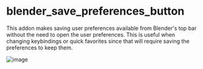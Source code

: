 # blender_save_preferences_button

This addon makes saving user preferences available from Blender's top bar without the need to open the user preferences.
This is useful when changing keybindings or quick favorites since that will require saving the preferences to keep them.

![image](https://user-images.githubusercontent.com/1472884/92997132-3cb58680-f511-11ea-8496-bf33bdecb74b.png)

